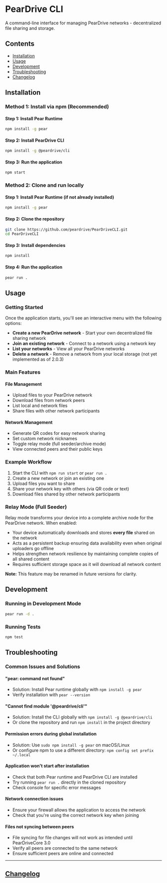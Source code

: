 # PearDrive CLI

A command-line interface for managing PearDrive networks - decentralized file sharing and storage.

## Contents

- [Installation](#installation)
- [Usage](#usage)
- [Development](#development)
- [Troubleshooting](#troubleshooting)
- [Changelog](#changelog)

## Installation

### Method 1: Install via npm (Recommended)

#### Step 1: Install Pear Runtime

```bash
npm install -g pear
```

#### Step 2: Install PearDrive CLI

```bash
npm install -g @peardrive/cli
```

#### Step 3: Run the application

```bash
npm start
```

### Method 2: Clone and run locally

#### Step 1: Install Pear Runtime (if not already installed)

```bash
npm install -g pear
```

#### Step 2: Clone the repository

```bash
git clone https://github.com/peardrive/PearDriveCLI.git
cd PearDriveCLI
```

#### Step 3: Install dependencies

```bash
npm install
```

#### Step 4: Run the application

```bash
pear run .
```

## Usage

### Getting Started

Once the application starts, you'll see an interactive menu with the following options:

- **Create a new PearDrive network** - Start your own decentralized file sharing network
- **Join an existing network** - Connect to a network using a network key
- **List your networks** - View all your PearDrive networks
- **Delete a network** - Remove a network from your local storage (not yet implemented as of 2.0.3)

### Main Features

#### File Management

- Upload files to your PearDrive network
- Download files from network peers
- List local and network files
- Share files with other network participants

#### Network Management

- Generate QR codes for easy network sharing
- Set custom network nicknames
- Toggle relay mode (full seeder/archive mode)
- View connected peers and their public keys

### Example Workflow

1. Start the CLI with `npm run start` or `pear run .`
2. Create a new network or join an existing one
3. Upload files you want to share
4. Share your network key with others (via QR code or text)
5. Download files shared by other network participants

### Relay Mode (Full Seeder)

Relay mode transforms your device into a complete archive node for the PearDrive network. When enabled:

- Your device automatically downloads and stores **every file** shared on the network
- Acts as a persistent backup ensuring data availability even when original uploaders go offline
- Helps strengthen network resilience by maintaining complete copies of all shared content
- Requires sufficient storage space as it will download all network content

**Note:** This feature may be renamed in future versions for clarity.

## Development

### Running in Development Mode

```bash
pear run -d .
```

### Running Tests

```bash
npm test
```

## Troubleshooting

### Common Issues and Solutions

#### "pear: command not found"

- Solution: Install Pear runtime globally with `npm install -g pear`
- Verify installation with `pear --version`

#### "Cannot find module '@peardrive/cli'"

- Solution: Install the CLI globally with `npm install -g @peardrive/cli`
- Or clone the repository and run `npm install` in the project directory

#### Permission errors during global installation

- Solution: Use `sudo npm install -g pear` on macOS/Linux
- Or configure npm to use a different directory: `npm config set prefix ~/.local`

#### Application won't start after installation

- Check that both Pear runtime and PearDrive CLI are installed
- Try running `pear run .` directly in the cloned repository
- Check console for specific error messages

#### Network connection issues

- Ensure your firewall allows the application to access the network
- Check that you're using the correct network key when joining

#### Files not syncing between peers

- File syncing for file changes will not work as intended until PearDriveCore 3.0
- Verify all peers are connected to the same network
- Ensure sufficient peers are online and connected

---

## [Changelog](./CHANGELOG.md)

